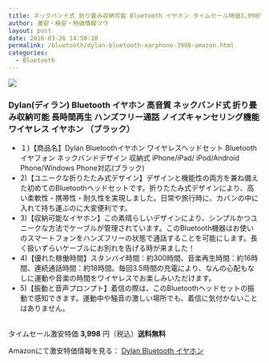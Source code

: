 ```yaml
---
title: ネックバンド式 折り畳み収納可能 Bluetooth イヤホン タイムセール特価3,998円！送料無料！
author: 激安・格安・特価情報ツウ
layout: post
date: 2016-03-26 14:50:10
permalink: /bluetooth/dylan-bluetooth-earphone-3998-amazon.html
categories:
  - Bluetooth
---
```


<div class="img-bg2 img_L">
<a href="http://www.amazon.co.jp/gp/product/B018S8UQ7W/ref=as_li_qf_sp_asin_il?ie=UTF8&camp=247&creative=1211&creativeASIN=B018S8UQ7W&linkCode=as2&tag=tokkajohotsu-22"><img border="0" src="http://ws-fe.amazon-adsystem.com/widgets/q?_encoding=UTF8&ASIN=B018S8UQ7W&Format=_SL160_&ID=AsinImage&MarketPlace=JP&ServiceVersion=20070822&WS=1&tag=tokkajohotsu-22" ></a><img src="http://ir-jp.amazon-adsystem.com/e/ir?t=tokkajohotsu-22&l=as2&o=9&a=B018S8UQ7W" width="1" height="1" border="0" alt="" style="border:none !important; margin:0px !important;" />
</div>

### Dylan(ディラン) Bluetooth イヤホン 高音質 ネックバンド式 折り畳み収納可能 長時間再生 ハンズフリー通話 ノイズキャンセリング機能 ワイヤレス イヤホン （ブラック）
<!--more-->

* １)【商品名】Dylan Bluetoothイヤホン ワイヤレスヘッドセット Bluetoothイヤフォン ネックバンドデザイン 収納式 iPhone/iPad/ iPod/Android Phone/Windows Phone対応(ブラック)
* 2)【ユニークな折りたたみ式デザイン】デザインと機能性の両方を兼ね備えた初めてのBluetoothヘッドセットです。折りたたみ式デザインにより、高い柔軟性・携帯性・耐久性を実現しました。日常や旅行時に、カバンの中に入れて持ち運ぶのに大変便利です。
* 3)【収納可能なイヤホン】この素晴らしいデザインにより、シンプルかつユニークな方法でケーブルが管理されています。このBluetooth機器はお使いのスマートフォンをハンズフリーの状態で通話することを可能にします。長く扱いずらいケーブルにお別れを告げる時が来ました！
* 4)【優れた稼働時間】スタンバイ時間：約300時間、音楽再生時間：約16時間、連続通話時間：約18時間。毎回3.5時間の充電により、なんの心配もなしに運動や音楽の時間をワイヤレスでお楽しみいただけます。
* 5)【振動と音声プロンプト】着信の際は、このBluetoothヘッドセットの振動で感知できます。運動中や騒音の激しい場所でも、着信に気付かないことはありません。

<br clear="all" />タイムセール激安特価 <span class="tokka-price"><strong>3,998</strong></span> 円（税込）**送料無料**

Amazonにて激安特価情報を見る： <span class="fs150p"><a href="http://www.amazon.co.jp/gp/product/B018S8UQ7W/ref=as_li_qf_sp_asin_il?ie=UTF8&camp=247&creative=1211&creativeASIN=B018S8UQ7W&linkCode=as2&tag=tokkajohotsu-22" target="_blank">Dylan Bluetooth イヤホン</a></span>
